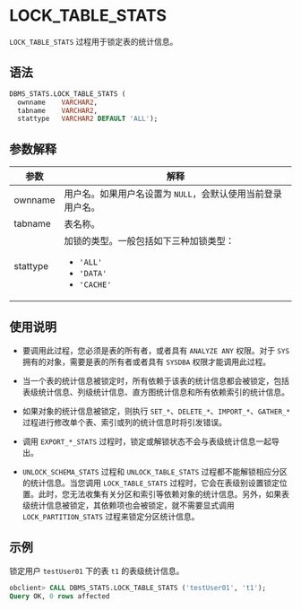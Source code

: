 # LOCK_TABLE_STATS 

`LOCK_TABLE_STATS` 过程用于锁定表的统计信息。

## 语法 

```sql
DBMS_STATS.LOCK_TABLE_STATS (
  ownname    VARCHAR2,
  tabname    VARCHAR2,
  stattype   VARCHAR2 DEFAULT 'ALL');
```

## 参数解释 

|    参数    |          解释          |
|----------|--------------------------|
| ownname  | 用户名。如果用户名设置为 `NULL`，会默认使用当前登录用户名。    |
| tabname  | 表名称。    |
| stattype | 加锁的类型。一般包括如下三种加锁类型： <ul><li> `'ALL'` </li>  <li> `'DATA'`   </li>  <li> `'CACHE'` </li>  </ul>    |


## 使用说明 

* 要调用此过程，您必须是表的所有者，或者具有 `ANALYZE ANY` 权限。对于 `SYS` 拥有的对象，需要是表的所有者或者具有 `SYSDBA` 权限才能调用此过程。

* 当一个表的统计信息被锁定时，所有依赖于该表的统计信息都会被锁定，包括表级统计信息、列级统计信息、直方图统计信息和所有依赖索引的统计信息。

* 如果对象的统计信息被锁定，则执行 `SET_*`、`DELETE_*`、`IMPORT_*`、`GATHER_*` 过程进行修改单个表、索引或列的统计信息时将引发错误。

* 调用 `EXPORT_*_STATS` 过程时，锁定或解锁状态不会与表级统计信息一起导出。

* `UNLOCK_SCHEMA_STATS` 过程和 `UNLOCK_TABLE_STATS` 过程都不能解锁相应分区的统计信息。当您调用 `LOCK_TABLE_STATS` 过程时，它会在表级别设置锁定位置。此时，您无法收集有关分区和索引等依赖对象的统计信息。另外，如果表级统计信息被锁定，其依赖项也会被锁定，就不需要显式调用 `LOCK_PARTITION_STATS` 过程来锁定分区统计信息。


## 示例 

锁定用户 `testUser01` 下的表 `t1` 的表级统计信息。

```sql
obclient> CALL DBMS_STATS.LOCK_TABLE_STATS ('testUser01', 't1');
Query OK, 0 rows affected
```
